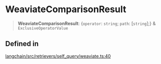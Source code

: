 WeaviateComparisonResult
========================

> **WeaviateComparisonResult**: {`operator`: `string`; `path`: \[`string`\];} & `ExclusiveOperatorValue`

Defined in[​](#defined-in "Direct link to Defined in")
------------------------------------------------------

[langchain/src/retrievers/self\_query/weaviate.ts:40](https://github.com/hwchase17/langchainjs/blob/46e1734/langchain/src/retrievers/self_query/weaviate.ts#L40)